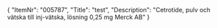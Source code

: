{
  "ItemNr": "005787",
  "Title": "test",
  "Description": "Cetrotide, pulv och vätska till inj-vätska, lösning 0,25 mg Merck AB"
}